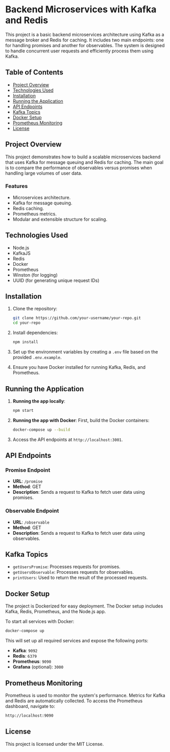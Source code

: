 
# Backend Microservices with Kafka and Redis

This project is a basic backend microservices architecture using Kafka as a message broker and Redis for caching. It includes two main endpoints: one for handling promises and another for observables. The system is designed to handle concurrent user requests and efficiently process them using Kafka.

## Table of Contents
- [Project Overview](#project-overview)
- [Technologies Used](#technologies-used)
- [Installation](#installation)
- [Running the Application](#running-the-application)
- [API Endpoints](#api-endpoints)
- [Kafka Topics](#kafka-topics)
- [Docker Setup](#docker-setup)
- [Prometheus Monitoring](#prometheus-monitoring)
- [License](#license)

## Project Overview

This project demonstrates how to build a scalable microservices backend that uses Kafka for message queuing and Redis for caching. The main goal is to compare the performance of observables versus promises when handling large volumes of user data.

### Features
- Microservices architecture.
- Kafka for message queuing.
- Redis caching.
- Prometheus metrics.
- Modular and extensible structure for scaling.

## Technologies Used

- Node.js
- KafkaJS
- Redis
- Docker
- Prometheus
- Winston (for logging)
- UUID (for generating unique request IDs)

## Installation

1. Clone the repository:
   ```bash
   git clone https://github.com/your-username/your-repo.git
   cd your-repo
   ```

2. Install dependencies:
   ```bash
   npm install
   ```

3. Set up the environment variables by creating a `.env` file based on the provided `.env.example`.

4. Ensure you have Docker installed for running Kafka, Redis, and Prometheus.

## Running the Application

1. **Running the app locally**:
   ```bash
   npm start
   ```

2. **Running the app with Docker**:
   First, build the Docker containers:
   ```bash
   docker-compose up --build
   ```

3. Access the API endpoints at `http://localhost:3001`.

## API Endpoints

### Promise Endpoint
- **URL**: `/promise`
- **Method**: GET
- **Description**: Sends a request to Kafka to fetch user data using promises.

### Observable Endpoint
- **URL**: `/observable`
- **Method**: GET
- **Description**: Sends a request to Kafka to fetch user data using observables.

## Kafka Topics

- `getUsersPromise`: Processes requests for promises.
- `getUsersObservable`: Processes requests for observables.
- `printUsers`: Used to return the result of the processed requests.

## Docker Setup

The project is Dockerized for easy deployment. The Docker setup includes Kafka, Redis, Prometheus, and the Node.js app.

To start all services with Docker:
```bash
docker-compose up
```

This will set up all required services and expose the following ports:
- **Kafka**: `9092`
- **Redis**: `6379`
- **Prometheus**: `9090`
- **Grafana** (optional): `3000`

## Prometheus Monitoring

Prometheus is used to monitor the system's performance. Metrics for Kafka and Redis are automatically collected. To access the Prometheus dashboard, navigate to:
```bash
http://localhost:9090
```

## License

This project is licensed under the MIT License.

